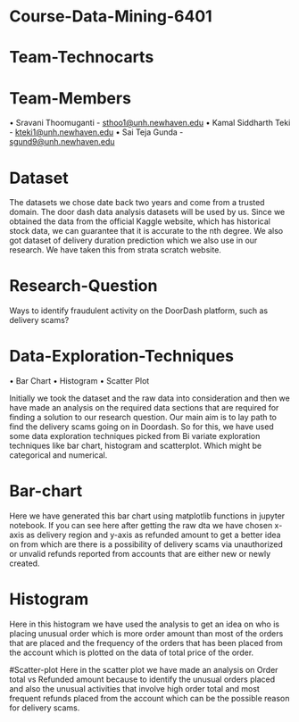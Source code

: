 # Course-Data-Mining-6401

# Team-Technocarts

# Team-Members 
•	Sravani Thoomuganti - sthoo1@unh.newhaven.edu
•	Kamal Siddharth Teki - kteki1@unh.newhaven.edu
•	Sai Teja Gunda - sgund9@unh.newhaven.edu

# Dataset
The datasets we chose date back two years and come from a trusted domain. The door dash data analysis datasets will be used by us. Since we obtained the data from the official Kaggle website, which has historical stock data, we can guarantee that it is accurate to the nth degree. We also got dataset of delivery duration prediction which we also use in our research. We have taken this from strata scratch website.

# Research-Question
Ways to identify fraudulent activity on the DoorDash platform, such as delivery scams?

# Data-Exploration-Techniques
•	Bar Chart 
•	Histogram 
•	Scatter Plot

Initially we took the dataset and the raw data into consideration and then we have made an analysis on the required data sections that are required for finding a solution to our research question. Our main aim is to lay path to find the delivery scams going on in Doordash. So for this, we have used some data exploration techniques picked from Bi variate exploration techniques like bar chart, histogram and scatterplot. Which might be categorical and numerical.

# Bar-chart
Here we have generated this bar chart using matplotlib functions in jupyter notebook. If you can see here after getting the raw dta we have chosen x-axis as delivery region and y-axis as refunded amount to get a better idea on from which are there is a possibility of delivery scams via unauthorized or unvalid refunds reported from accounts that are either new or newly created.

# Histogram
Here in this histogram we have used the analysis to get an idea on who is placing unusual order which is more order amount than most of the orders that are placed and the frequency of the orders that has been placed from the account which is plotted on the data of total price of the order.

#Scatter-plot
Here in the scatter plot we have made an analysis on Order total vs Refunded amount because to identify the unusual orders placed and also the unusual activities that involve high order total and most frequent refunds placed from the account which can be the possible reason for delivery scams.
